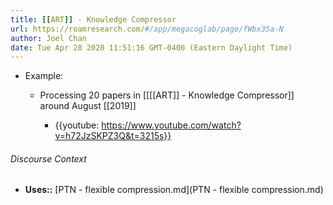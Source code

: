 ```yaml
---
title: [[ART]] - Knowledge Compressor
url: https://roamresearch.com/#/app/megacoglab/page/fWbx35a-N
author: Joel Chan
date: Tue Apr 28 2020 11:51:16 GMT-0400 (Eastern Daylight Time)
---
```


- Example:

    - Processing 20 papers in [[[[ART]] - Knowledge Compressor]] around August [[2019]]

        - {{youtube: https://www.youtube.com/watch?v=h72JzSKPZ3Q&t=3215s}}

###### Discourse Context

- **Uses::** [PTN - flexible compression.md](PTN - flexible compression.md)

